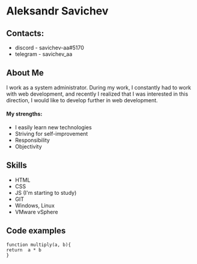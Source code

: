 # Aleksandr Savichev

## Contacts:

* discord - savichev-aa#5170
* telegram - savichev_aa

## About Me
I work as a system administrator. During my work, I constantly had to work with web development, and recently I realized that I was interested in this direction, I would like to develop further in web development.
#### Му strengths:
* I easily learn new technologies
* Striving for self-improvement
* Responsibility
* Objectivity

## Skills
* HTML
* CSS
* JS (I'm starting to study)
* GIT
* Windows, Linux
* VMware vSphere

## Code examples

```
function multiply(a, b){
return  a * b
}
```